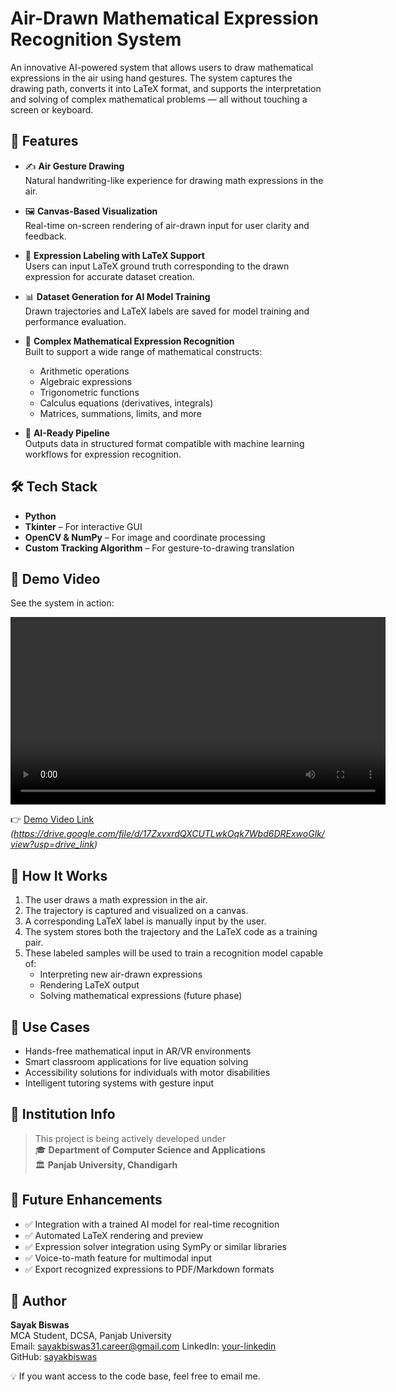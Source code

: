 # Air-Drawn Mathematical Expression Recognition System

An innovative AI-powered system that allows users to draw mathematical expressions in the air using hand gestures. The system captures the drawing path, converts it into LaTeX format, and supports the interpretation and solving of complex mathematical problems — all without touching a screen or keyboard.

## 🚀 Features

- ✍️ **Air Gesture Drawing**  
  Natural handwriting-like experience for drawing math expressions in the air.

- 🖼️ **Canvas-Based Visualization**  
  Real-time on-screen rendering of air-drawn input for user clarity and feedback.

- 🧠 **Expression Labeling with LaTeX Support**  
  Users can input LaTeX ground truth corresponding to the drawn expression for accurate dataset creation.

- 📊 **Dataset Generation for AI Model Training**  
  Drawn trajectories and LaTeX labels are saved for model training and performance evaluation.

- 🧮 **Complex Mathematical Expression Recognition**  
  Built to support a wide range of mathematical constructs:
  - Arithmetic operations
  - Algebraic expressions
  - Trigonometric functions
  - Calculus equations (derivatives, integrals)
  - Matrices, summations, limits, and more

- 🤖 **AI-Ready Pipeline**  
  Outputs data in structured format compatible with machine learning workflows for expression recognition.

## 🛠️ Tech Stack

- **Python**
- **Tkinter** – For interactive GUI
- **OpenCV & NumPy** – For image and coordinate processing
- **Custom Tracking Algorithm** – For gesture-to-drawing translation

## 🎥 Demo Video

See the system in action:  

<video src="VID-20250304-WA0044.mp4" controls width="600"></video>

👉 [Demo Video Link](#) *(https://drive.google.com/file/d/17ZxvxrdQXCUTLwkOqk7Wbd6DRExwoGlk/view?usp=drive_link)*

## 🏁 How It Works

1. The user draws a math expression in the air.
2. The trajectory is captured and visualized on a canvas.
3. A corresponding LaTeX label is manually input by the user.
4. The system stores both the trajectory and the LaTeX code as a training pair.
5. These labeled samples will be used to train a recognition model capable of:
   - Interpreting new air-drawn expressions
   - Rendering LaTeX output
   - Solving mathematical expressions (future phase)

## 🎯 Use Cases

- Hands-free mathematical input in AR/VR environments
- Smart classroom applications for live equation solving
- Accessibility solutions for individuals with motor disabilities
- Intelligent tutoring systems with gesture input

## 📍 Institution Info

> This project is being actively developed under  
> 🎓 **Department of Computer Science and Applications**  
> 🏛️ **Panjab University, Chandigarh**

## 🔮 Future Enhancements

- ✅ Integration with a trained AI model for real-time recognition
- ✅ Automated LaTeX rendering and preview
- ✅ Expression solver integration using SymPy or similar libraries
- ✅ Voice-to-math feature for multimodal input
- ✅ Export recognized expressions to PDF/Markdown formats

## 🤝 Author

**Sayak Biswas**  
MCA Student, DCSA, Panjab University  
Email: sayakbiswas31.career@gmail.com 
LinkedIn: [your-linkedin](https://www.linkedin.com/in/sayak-biswas-a87282177/)  
GitHub: [sayakbiswas](https://github.com/sayakbiswas31)

💡 If you want access to the code base, feel free to email me.
